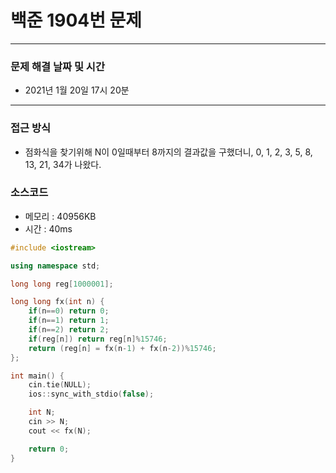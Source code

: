 
# 백준 1904번 문제

---

### 문제 해결 날짜 및 시간

- 2021년 1월 20일 17시 20분

---

### 접근 방식
- 점화식을 찾기위해 N이 0일때부터 8까지의 결과값을 구했더니, 0, 1, 2, 3, 5, 8, 13, 21, 34가 나왔다.

### 소스코드
- 메모리 : 	40956KB
- 시간 : 40ms
```c++
#include <iostream>

using namespace std;

long long reg[1000001];

long long fx(int n) {
    if(n==0) return 0;
    if(n==1) return 1;
    if(n==2) return 2;
    if(reg[n]) return reg[n]%15746;
    return (reg[n] = fx(n-1) + fx(n-2))%15746;
};

int main() {
    cin.tie(NULL);
	ios::sync_with_stdio(false);

    int N;
    cin >> N;
    cout << fx(N);

    return 0;
}
```